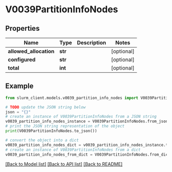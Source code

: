 # V0039PartitionInfoNodes


## Properties

Name | Type | Description | Notes
------------ | ------------- | ------------- | -------------
**allowed_allocation** | **str** |  | [optional] 
**configured** | **str** |  | [optional] 
**total** | **int** |  | [optional] 

## Example

```python
from slurm_client.models.v0039_partition_info_nodes import V0039PartitionInfoNodes

# TODO update the JSON string below
json = "{}"
# create an instance of V0039PartitionInfoNodes from a JSON string
v0039_partition_info_nodes_instance = V0039PartitionInfoNodes.from_json(json)
# print the JSON string representation of the object
print(V0039PartitionInfoNodes.to_json())

# convert the object into a dict
v0039_partition_info_nodes_dict = v0039_partition_info_nodes_instance.to_dict()
# create an instance of V0039PartitionInfoNodes from a dict
v0039_partition_info_nodes_from_dict = V0039PartitionInfoNodes.from_dict(v0039_partition_info_nodes_dict)
```
[[Back to Model list]](../README.md#documentation-for-models) [[Back to API list]](../README.md#documentation-for-api-endpoints) [[Back to README]](../README.md)


